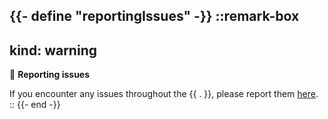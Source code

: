 {{- define "reportingIssues" -}}
::remark-box
---
kind: warning
---

🐛 **Reporting issues**

If you encounter any issues throughout the {{ . }},
please report them [here](https://github.com/sagikazarmark/iximiuz-labs-issues/issues).
::
{{- end -}}
